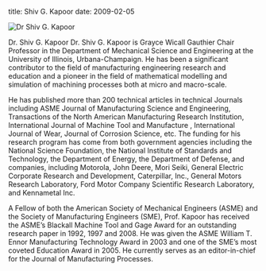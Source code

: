 title: Shiv G. Kapoor
date: 2009-02-05  

![Dr Shiv G. Kapoor](/images/kapoor.jpg) 

Dr. Shiv G. Kapoor Dr. Shiv G. Kapoor is Grayce Wicall Gauthier Chair Professor in the Department of Mechanical Science and Engineering at the University of Illinois, Urbana-Champaign. He has been a significant contributor to the field of manufacturing engineering research and education and a pioneer in the field of mathematical modelling and simulation of machining processes both at micro and macro-scale.

He has published more than 200 technical articles in technical Journals including ASME Journal of Manufacturing Science and Engineering, Transactions of the North American Manufacturing Research Institution, International Journal of Machine Tool and Manufacture , International Journal of Wear, Journal of Corrosion Science, etc. The funding for his research program has come from both government agencies including the National Science Foundation, the National Institute of Standards and Technology, the Department of Energy, the Department of Defense, and companies, including Motorola, John Deere, Mori Seiki, General Electric Corporate Research and Development, Caterpillar, Inc., General Motors Research Laboratory, Ford Motor Company Scientific Research Laboratory, and Kennametal Inc.

A Fellow of both the American Society of Mechanical Engineers (ASME) and the Society of Manufacturing Engineers (SME), Prof. Kapoor has received the ASME’s Blackall Machine Tool and Gage Award for an outstanding research paper in 1992, 1997 and 2008. He was given the ASME William T. Ennor Manufacturing Technology Award in 2003 and one of the SME’s most coveted Education Award in 2005. He currently serves as an editor-in-chief for the Journal of Manufacturing Processes.